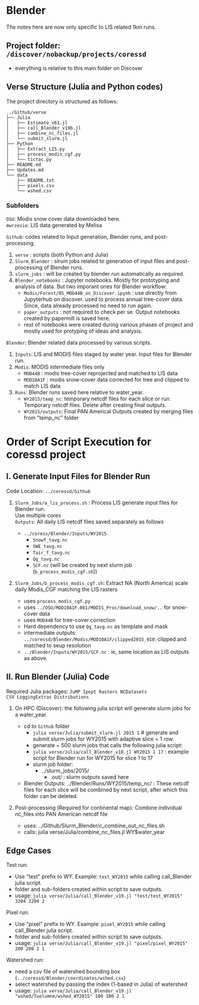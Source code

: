 # Blender
The notes here are now only specific to LIS related 1km runs.  

## Project folder: `/discover/nobackup/projects/coressd`  
- everything is relative to this main folder on Discover  

## Verse Structure (Julia and Python codes)  
The project directory is structured as follows:  
```
../Github/verse
├── Julia
│   ├── Estimate_v61.jl
│   ├── call_Blender_v19b.jl
│   ├── combine_nc_files.jl
│   └── submit_slurm.jl
├── Python
│   ├── Extract_LIS.py
│   ├── process_modis_cgf.py
│   └── tictoc.py
├── README.md
├── Updates.md
└── data
    ├── README.txt
    ├── pixels.csv
    └── wshed.csv
```


### Subfolders  
`OSU`: Modis snow cover data downloaded here.  
`mwrzesie`: LIS data generated by Melisa  

`Github`: codes related to Input generation, Blender runs, and post-processing.

1. `verse`              : scripts (both Python and Julia)
2. `Slurm_Blender`      : slrum jobs related to generation of input files and post-processing of Blender runs.
3. `slurm_jobs`         : will be created by blender run automatically as required.
4. `Blender_notebooks`  : Jupyter notebooks. Mostly for prototyping and analysis of data. But two imporant ones for Blender workflow:
   - `Modis/Forest/05_MOD44B_on_Discover.ipynb` : use directly from Jupyterhub on discover. used to process annual tree-cover data. Since, data already processed no need to run again.
   - `paper_outputs` : not required to check per se. Output notebooks created by papermill is saved here.
   - rest of notebooks were created during various phases of project and mostly used for protyping of ideas and analysis.  

`Blender`: Blender related data processed by various scripts.

1. `Inputs`: LIS and MODIS files staged by water year. Input files for Blender run.
2. `Modis`: MODIS intermediate files only
    - `MOD44B` : modis tree-cover reprojected and matched to LIS data
    - `MOD10A1F` : modis snow-cover data corrected for tree and clipped to match LIS data
3. `Runs`: Blender runs saved here relative to water_year.
    - `WY2015/temp_nc`: temporary netcdf files for each slice or run. Temporary netcdf files. Delete after creating final outputs.
    - `WY2015/outputs`: Final PAN Americal Outputs created by merging files from "temp_nc" folder

# Order of Script Execution for coressd project
## I. Generate Input Files for Blender Run
Code Location: `../coressd/Github`

1. `Slurm_Jobs/a_lis_process.sh` : Process LIS generate input files for Blender run.  
Use multiple cores  
`Outputs`: All daily LIS netcdf files saved separately as follows
   - `../coress/Blender/Inputs/WY2015`  
      - `Snowf_tavg.nc`
      - `SWE_tavg.nc`
      - `Tair_f_tavg.nc`
      - `Qg_tavg.nc`
      - `SCF.nc` (will be created by next slurm job (`b_process_modis_cgf.sh`))  

2. `Slurm_Jobs/b_process_modis_cgf.sh`: Extract NA (North America) scale daily Modis_CGF matching the LIS rasters
   - uses `process_modis_cgf.py`
   - uses `../OSU/MOD10A1F.061/MODIS_Proc/download_snow/..` for snow-cover data
   - uses `MOD44B` for tree-cover correction
   - Hard dependency to use `Qg_tavg.nc` as template and mask
   - intermediate outputs: `../coressd/Blender/Modis/MOD10A1F/clipped2015_010`: clipped and matched to seup resolution
   - `../Blender/Inputs/WY2015/SCF.nc` : ie, same location as LIS outputs as above.  

## II. Run Blender (Julia) Code
Required Julia packages: `JuMP Ipopt Rasters NCDatasets CSV LoggingExtras Distributions`  

1. On HPC (Discover): the following julia script will generate slurm jobs for a water_year.  
   - cd to `Github` folder
      - `julia verse/Julia/submit_slurm.jl 2015 1`  # generate and submit slurm jobs for WY2015 with adaptive slice = 1 row.
      - generate ~ 500 slurm jobs that calls the following julia script:
      - `julia verse/Julia/call_Blender_v18.jl WY2015 1 17`  : example script for Blender run for WY2015 for slice 1 to 17
      - slurm job folder: 
          - ../slurm_jobs/2015/
             - .out/ : slurm outputs saved here  
   - Blender Outputs: ../Blender/Runs/WY2015/temp_nc/ : These netcdf files for each slice will be combined by next script, after which this folder can be deleted. 

2. Post-processing (Required for continental map): Combine individual nc_files into PAN American netcdf file  
   - uses:  ../Github/Slurm_Blender/c_combine_out_nc_files.sh
   - calls: julia verse/Julia/combine_nc_files.jl WY$water_year

## Edge Cases
Test run:

- Use "test" prefix to WY. Example: `test_WY2015` while calling call_Blender julia script.
- folder and sub-folders created within script to save outputs.
- usage: `julia verse/Julia/call_Blender_v19.jl "test/test_WY2015" 3204 3204 2`  

Pixel run:

- Use "pixel" prefix to WY. Example: `pixel_WY2015` while calling call_Blender julia script. 
- folder and sub-folders created within script to save outputs.
- usage: `julia verse/Julia/call_Blender_v19.jl "pixel/pixel_WY2015" 200 200 2 1`

Watershed run:  

- need a csv file of watershed bounding box (`../coressd/Blender/coordinates/wshed.csv`)
- select watershed by passing the index (1-based in Julia) of watershed
- usage: `julia verse/Julia/call_Blender_v19.jl "wshed/Tuolumne/wshed_WY2015" 100 100 2 1`

